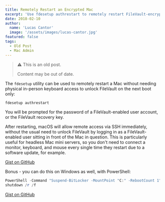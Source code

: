 ```yaml
---
title: Remotely Restart an Encrypted Mac
excerpt: 'Use fdesetup authrestart to remotely restart FileVault-encrypted Macs without requiring physical keyboard access.'
date: 2018-02-10
author:
  name: 'Lucas Cantor'
  image: '/assets/images/lucas-cantor.jpg'
featured: false
tags:
  - Old Post
  - Mac Admin
---
```


> ⚠️ This is an old post.
>
> Content may be out of date.

The `fdesetup` utility can be used to remotely restart a Mac without needing physical in-person keyboard access to unlock FileVault on the next boot only:

```bash
fdesetup authrestart
```

You will be prompted for the password of a FileVault-enabled user account, or the FileVault recovery key.

After restarting, macOS will allow remote access via SSH immediately, without the usual need to unlock FileVault by logging in as a FileVault-enabled user sitting in front of the Mac in question. This is particularly useful for headless Mac mini servers, so you don't need to connect a monitor, keyboard, and mouse every single time they restart due to a software update, for example.

[Gist on GitHub](https://gist.github.com/lucascantor/d9a181515d39e3038ccf534ee76ae315)

Bonus - you can do this on Windows as well, with PowerShell:

```powershell
PowerShell -Command "Suspend-BitLocker -MountPoint "C:" -RebootCount 1"
shutdown /r /f
```

[Gist on GitHub](https://gist.github.com/lucascantor/80867e88f7996a38e23b02f5b4638c96)
